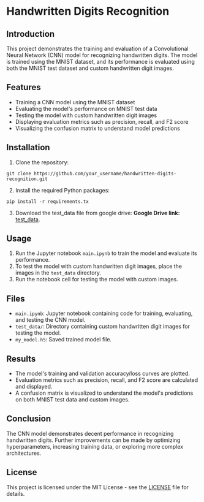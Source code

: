 # Handwritten Digits Recognition

## Introduction
This project demonstrates the training and evaluation of a Convolutional Neural Network (CNN) model for recognizing handwritten digits. The model is trained using the MNIST dataset, and its performance is evaluated using both the MNIST test dataset and custom handwritten digit images.

## Features
- Training a CNN model using the MNIST dataset
- Evaluating the model's performance on MNIST test data
- Testing the model with custom handwritten digit images
- Displaying evaluation metrics such as precision, recall, and F2 score
- Visualizing the confusion matrix to understand model predictions

## Installation
1. Clone the repository:
 ```
 git clone https://github.com/your_username/handwritten-digits-recognition.git
 ```

2. Install the required Python packages:

```
pip install -r requirements.tx
```
3. Download the test_data file from google drive:
**Google Drive link:** [test_data](https://drive.google.com/drive/folders/1baxlrtmERe5FPhdQWj-W-k8tBvmvRjrN).


## Usage
1. Run the Jupyter notebook `main.ipynb` to train the model and evaluate its performance.
2. To test the model with custom handwritten digit images, place the images in the `test_data` directory.
3. Run the notebook cell for testing the model with custom images.

## Files
- `main.ipynb`: Jupyter notebook containing code for training, evaluating, and testing the CNN model.
- `test_data/`: Directory containing custom handwritten digit images for testing the model.
- `my_model.h5`: Saved trained model file.

## Results
- The model's training and validation accuracy/loss curves are plotted.
- Evaluation metrics such as precision, recall, and F2 score are calculated and displayed.
- A confusion matrix is visualized to understand the model's predictions on both MNIST test data and custom images.

## Conclusion
The CNN model demonstrates decent performance in recognizing handwritten digits. Further improvements can be made by optimizing hyperparameters, increasing training data, or exploring more complex architectures.

## License
This project is licensed under the MIT License - see the [LICENSE](LICENSE) file for details.




